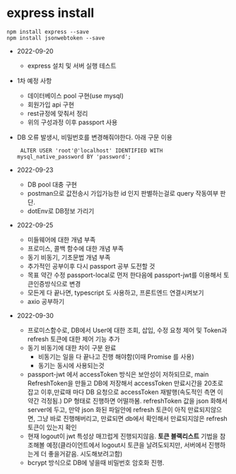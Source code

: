 # express install
```
npm install express --save 
npm install jsonwebtoken --save
```

* 2022-09-20
    * express 설치 및 서버 실행 테스트


* 1차 예정 사항
  * 데이터베이스 pool 구현(use mysql)
  * 회원가입 api 구현
  * rest규정에 맞춰서 정리
  * 위의 구성과정 이후 passport 사용

* DB 오류 발생시, 비밀번호를 변경해줘야한다. 아래 구문 이용 
    
    ```
     ALTER USER 'root'@'localhost' IDENTIFIED WITH mysql_native_password BY 'password'; 
    ```

* 2022-09-23
    * DB pool 대충 구현
    * postman으로 값전송시 가입가능한 id 인지 판별하는걸로 query 작동여부 판단.
    * dotEnv로 DB정보 가리기

* 2022-09-25
    * 미들웨어에 대한 개념 부족
    * 프로미스, 콜백 함수에 대한 개념 부족
    * 동기 비동기, 기초문법 개념 부족
    * 추가적인 공부이후 다시 passport 공부 도전할 것
    * 목표 약간 수정 passport-local로 먼저 한다음에 passport-jwt를 이용해서 토큰인증방식으로 변경
    * 모든게 다 끝나면, typescript 도 사용하고, 프론트엔드 연결시켜보기
    * axio 공부하기

* 2022-09-30
    * 프로미스함수로, DB에서 User에 대한 조회, 삽입, 수정 요청 제어 및 Token과 refresh 토큰에 대한 제어 기능 추가
    * 동기 비동기에 대한 차이 구분 완료
      * 비동기는 일을 다 끝나고 진행 해야함(이때 Promise 를 사용)
      * 동기는 동시에 사용되는것
    * passport-jwt 에서 accessToken 방식은 보안성이 저하되므로, main RefreshToken을 만들고 DB에 저장해서 accessToken 만료시간을 20초로 잡고 이후,만료때 마다 DB 요청으로 accessToken 재발행(속도적인 측면 이 약간 걱정됨.) DP 형태로 진행하면 어떨까봄. refreshToken 값을 json 화해서 server에 두고, 만약 json 화된 파일안에 refresh 토큰이 아직 만료되지않으면, 그냥 바로 진행해버리고, 만료되면 db에서 확인해서 만료되지않은 refresh 토큰이 있는지 확인
    * 현재 logout이 jwt 특성상 매끄럽게 진행되지않음. **토큰 블랙리스트** 기법을 참조해볼 예정(클라이언트에서 logout시 토큰을 날려도되지만, 서버에서 진행하는게 더 좋을거같음. 시도해보려고함)
    * bcrypt 방식으로 DB에 넣을때 비밀번호 암호화 진행.